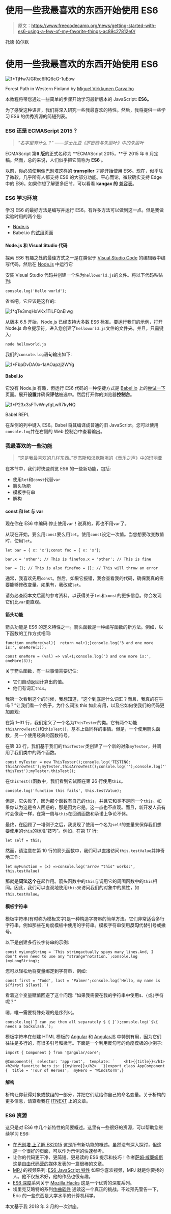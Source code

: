 # 使用一些我最喜欢的东西开始使用 ES6

> 原文：<https://www.freecodecamp.org/news/getting-started-with-es6-using-a-few-of-my-favorite-things-ac89c27812e0/>

托德·帕尔默

# 使用一些我最喜欢的东西开始使用 ES6

![1*TjHw7JGRxc6RQ6cG-1uEow](img/009de4ffcf854011da4d01e500f38fd3.png)

Forest Path in Western Finland by [Miguel Virkkunen Carvalho](https://www.flickr.com/photos/miguelvirkkunen/ "Go to Miguel Virkkunen Carvalho's photostream")

本教程将带您通过一些简单的步骤开始学习最新版本的 JavaScript: **ES6。**

为了感受这种语言，我们将深入研究一些我最喜欢的特性。然后，我将提供一些学习 ES6 的优秀资源的简短列表。

### ES6 还是 ECMAScript 2015？

> *“名字里有什么？”*
> *——莎士比亚《罗密欧与朱丽叶》中的朱丽叶*

ECMAScript 第**6 版**的正式名称为 **ECMAScript 2015，**于 2015 年 6 月定稿。然而，总的来说，人们似乎把它简称为 **ES6** 。

以前，你必须使用像[巴别塔](https://babeljs.io/)这样的 **transpiler** 才能开始使用 ES6。现在，似乎除了微软，几乎所有人都支持 ES6 的大部分功能。平心而论，微软确实支持 Edge 中的 ES6。如果你想了解更多细节，可以看看 **kangax 的** [兼容表](https://kangax.github.io/compat-table/es6/)。

### ES6 学习环境

学习 ES6 的最好方法是编写并运行 ES6。有许多方法可以做到这一点。但是我做实验时用的两个是:

*   [Node.js](https://nodejs.org)
*   Babel.io 的[试用](https://babeljs.io/repl/)页面

#### Node.js 和 Visual Studio 代码

探索 ES6 有趣之处的最佳方式之一是在类似于 [Visual Studio Code](https://code.visualstudio.com/) 的编辑器中编写代码，然后在 [Node.js](https://nodejs.org) 中运行它

安装 Visual Studio 代码并创建一个名为`helloworld.js`的文件。将以下代码粘贴到:

```
console.log('Hello world');
```

省省吧。它应该是这样的:

![1*qTe3mqHxVKx1TiLFQnEIwg](img/0658ead2b2dc11ba639b22405be323bf.png)

从版本 6.5 开始，Node.js 已经支持大多数 ES6 标准。要运行我们的示例，打开 Node.js 命令提示符，进入您创建了`helloworld.js`文件的文件夹。并且，只需键入:

```
node helloworld.js
```

我们的`console.log`语句输出如下:

![1*FbpDvDA0x-1aAOapzj2WYg](img/de37d4a5413750e00fa4360d2a849c7d.png)

#### Babel.io

它没有 Node.js 有趣，但运行 ES6 代码的一种便捷方式是 [Babel.io](https://babeljs.io/repl) 上的[尝试一下](https://babeljs.io/repl)页面。展开**设置**并确保**评估**被选中。然后打开你的浏览器**控制台**。

![1*P23x3sFTvWnyfgLwR7kyNQ](img/2e958ea8113cd3e3d4bf3f81249f6681.png)

Babel REPL

在左侧的列中键入 ES6。Babel 将其编译成普通的旧 JavaScript。您可以使用`console.log`并在右侧的 Web 控制台中查看输出。

### 我最喜欢的一些功能

> “这是我最喜欢的几样东西。”罗杰斯和汉默斯坦的《音乐之声》中的玛丽亚

在本节中，我们将快速浏览 ES6 的一些新功能，包括:

*   使用`let`和`const`代替`var`
*   箭头功能
*   模板字符串
*   解构

#### const 和 let 与 var

现在你在 ES6 中编码:停止使用`var`！说真的，再也不用`var`了。

从现在开始，要么用`const`要么用`let`。使用`const`设定一次值。当您想要改变数值时，使用`let`。

```
let bar = { x: 'x'};const foo = { x: 'x'};
```

```
bar.x = 'other'; // This is finefoo.x = 'other'; // This is fine
```

```
bar = {}; // This is also finefoo = {}; // This will throw an error
```

通常，我喜欢先用`const`。然后，如果它报错，我会查看我的代码，确保我真的需要能够修改变量。如果有，我改成`let`。

请务必查阅本文后面的参考资料，以获得关于`let`和`const`的更多信息。你会发现它们比`var`更直观。

#### 箭头功能

箭头功能是 ES6 的定义特性之一。箭头函数是一种编写函数的新方法。例如，以下函数的工作方式相同:

```
function oneMore(val){  return val+1;}console.log('3 and one more is:', oneMore(3));
```

```
const oneMore = (val) => val+1;console.log('3 and one more is:', oneMore(3));
```

关于箭头函数，有一些事情需要记住:

*   它们自动返回计算出的值。
*   他们有词汇`this`。

我第一次看到这个的时候，我想知道，“这个到底是什么词汇？而且，我真的在乎吗？”让我们看一个例子，为什么词法 this 如此有用，以及它如何使我们的代码更加直观:

在第 1–31 行，我们定义了一个名为`ThisTester`的类。它有两个功能`thisArrowTest()`和`thisTest()`，基本上做同样的事情。但是，一个使用箭头函数，另一个使用经典的函数符号。

在第 33 行，我们基于我们的`ThisTester`类创建了一个新的对象`myTester`，并调用了我们类中的两个函数。

```
const myTester = new ThisTester();console.log('TESTING: thisArrowTest');myTester.thisArrowTest();console.log('');console.log('TESTING: thisTest');myTester.thisTest();
```

在`thisTest()`函数中，我们看到它试图在第 26 行使用`this`。

```
console.log('function this fails', this.testValue);
```

但是，它失败了，因为那个函数有自己的`this`，并且它和类不是同一个`this`。如果你认为这是令人困惑的，那是因为它是。这一点也不直观。而且，新开发人员有时会像我一样，在第一周与`this`在回调函数和承诺上争论不休。

最终，在回顾了一堆例子之后，我发现了使用一个名为`self`的变量来保存我们想要使用的`this`的标准“技巧”。例如，在第 17 行:

```
let self = this;
```

然而，请注意在第 10 行的箭头函数中，我们可以直接访问`this.testValue`并神奇地工作:

```
let myFunction = (x) =>console.log('arrow "this" works:', this.testValue)
```

那就是**词法这个**在起作用。箭头函数中的`this`与调用它的周围函数中的`this`相同。因此，我们可以直观地使用`this`来访问我们的对象中的属性，如`this.testValue`。

#### 模板字符串

模板字符串(有时称为模板文字)是一种构造字符串的简单方法。它们非常适合多行字符串，例如那些在角度模板中使用的字符串。模板字符串使用**反勾**代替引号或撇号。

以下是创建多行长字符串的示例:

```
const myLongString = `This stringactually spans many lines.And, I don't even need to use any "strange"notation.`;console.log (myLongString);
```

您可以轻松地将变量绑定到字符串，例如:

```
const first = 'Todd', last = 'Palmer';console.log(`Hello, my name is ${first} ${last}.`)
```

看着这个变量赋值回避了这个问题:
“如果我需要在我的字符串中使用`$`、`{`或`}`字符呢？”

嗯，唯一需要特殊处理的是序列`${`。

```
console.log(`I can use them all separately $ { }`);console.log(`$\{ needs a backslash.`);
```

模板字符串在创建 HTML 模板的 [Angular](https://angular.io/) 和 [AngularJS](https://angularjs.org/) 中特别有用，因为它们往往是多行的，有很多引号和撇号。下面是一个利用反勾号的角度模板的小例子:

```
import { Component } from '@angular/core';
```

```
@Component({  selector: 'app-root',  template: `    <h1>{{title}}</h1>    <h2>My favorite hero is: {{myHero}}</h2>  `})export class AppComponent {  title = 'Tour of Heroes';  myHero = 'Windstorm';}
```

#### 解构

析构让你获得对象或数组的一部分，并把它们赋给你自己的命名变量。关于析构的更多信息，请查看我在 [ITNEXT](https://itnext.io/es6-destructuring-b8c50a20b46c) 上的文章。

### ES6 资源

这只是对 ES6 中几个新特性的简要概述。这里有一些很好的资源，可以帮助您继续学习 ES6:

*   [在巴别塔
    上了解 ES2015](https://babeljs.io/learn-es2015/) 这是所有新功能的概述。虽然没有深入探讨，但这是一个很好的页面，可以作为示例的快速参考。
*   让你的代码更干净、更简短、更易读的 ES6 提示和技巧！作者[萨姆·威廉姆斯](https://medium.freecodecamp.org/@samwsoftware)
    这是[自由代码营的](https://medium.freecodecamp.org/)媒体发表的一篇很棒的文章。
*   [MPJ](https://www.bing.com/search?q=funfunfunction) 的视频系列: [ES6 JavaScript 特性](https://www.youtube.com/playlist?list=PL0zVEGEvSaeHJppaRLrqjeTPnCH6vw-sm)
    如果你喜欢视频，MPJ 就是你要找的人。他不仅技术好，他的作品也很有趣。
*   [ES6 深度](https://hacks.mozilla.org/category/es6-in-depth/)系列关于 [Mozilla Hacks](https://hacks.mozilla.org/)
    这是一个优秀的深度系列。
*   埃里克艾略特的系列[作曲软件](https://medium.com/javascript-scene/composing-software-an-introduction-27b72500d6ea)
    通读这一个真正的挑战。不过预先警告一下，Eric 的一些东西是大学水平的计算机科学。

本文基于我 2018 年 3 月的一次讲座。